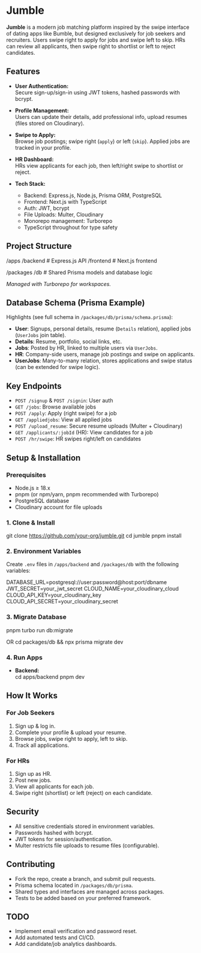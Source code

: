 # Jumble

**Jumble** is a modern job matching platform inspired by the swipe interface of dating apps like Bumble, but designed exclusively for job seekers and recruiters. Users swipe right to apply for jobs and swipe left to skip. HRs can review all applicants, then swipe right to shortlist or left to reject candidates.

## Features

- **User Authentication:**  
  Secure sign-up/sign-in using JWT tokens, hashed passwords with bcrypt.

- **Profile Management:**  
  Users can update their details, add professional info, upload resumes (files stored on Cloudinary).

- **Swipe to Apply:**  
  Browse job postings; swipe right (`apply`) or left (`skip`). Applied jobs are tracked in your profile.

- **HR Dashboard:**  
  HRs view applicants for each job, then left/right swipe to shortlist or reject.

- **Tech Stack:**
  - Backend: Express.js, Node.js, Prisma ORM, PostgreSQL
  - Frontend: Next.js with TypeScript
  - Auth: JWT, bcrypt
  - File Uploads: Multer, Cloudinary
  - Monorepo management: Turborepo
  - TypeScript throughout for type safety

## Project Structure

/apps
/backend # Express.js API
/frontend # Next.js frontend

/packages
/db # Shared Prisma models and database logic

*Managed with Turborepo for workspaces.*

## Database Schema (Prisma Example)

Highlights (see full schema in `/packages/db/prisma/schema.prisma`):

- **User**: Signups, personal details, resume (`Details` relation), applied jobs (`UserJobs` join table).
- **Details**: Resume, portfolio, social links, etc.
- **Jobs**: Posted by HR, linked to multiple users via `UserJobs`.
- **HR**: Company-side users, manage job postings and swipe on applicants.
- **UserJobs**: Many-to-many relation, stores applications and swipe status (can be extended for swipe logic).

## Key Endpoints

- `POST /signup` & `POST /signin`: User auth
- `GET /jobs`: Browse available jobs
- `POST /apply`: Apply (right swipe) for a job
- `GET /appliedjobs`: View all applied jobs
- `POST /upload_resume`: Secure resume uploads (Multer + Cloudinary)
- `GET /applicants/:jobId` (HR): View candidates for a job
- `POST /hr/swipe`: HR swipes right/left on candidates

## Setup & Installation

### Prerequisites
- Node.js ≥ 18.x
- pnpm (or npm/yarn, pnpm recommended with Turborepo)
- PostgreSQL database
- Cloudinary account for file uploads

### 1. Clone & Install


git clone https://github.com/your-org/jumble.git
cd jumble
pnpm install


### 2. Environment Variables

Create `.env` files in `/apps/backend` and `/packages/db` with the following variables:

DATABASE_URL=postgresql://user:password@host:port/dbname
JWT_SECRET=your_jwt_secret
CLOUD_NAME=your_cloudinary_cloud
CLOUD_API_KEY=your_cloudinary_key
CLOUD_API_SECRET=your_cloudinary_secret


### 3. Migrate Database

pnpm turbo run db:migrate

OR
cd packages/db && npx prisma migrate dev


### 4. Run Apps

- **Backend:**  
cd apps/backend
pnpm dev


## How It Works

### For Job Seekers

1. Sign up & log in.
2. Complete your profile & upload your resume.
3. Browse jobs, swipe right to apply, left to skip.
4. Track all applications.

### For HRs

1. Sign up as HR.
2. Post new jobs.
3. View all applicants for each job.
4. Swipe right (shortlist) or left (reject) on each candidate.

## Security

- All sensitive credentials stored in environment variables.
- Passwords hashed with bcrypt.
- JWT tokens for session/authentication.
- Multer restricts file uploads to resume files (configurable).

## Contributing

- Fork the repo, create a branch, and submit pull requests.
- Prisma schema located in `/packages/db/prisma`.
- Shared types and interfaces are managed across packages.
- Tests to be added based on your preferred framework.

## TODO

- Implement email verification and password reset.
- Add automated tests and CI/CD.
- Add candidate/job analytics dashboards.
